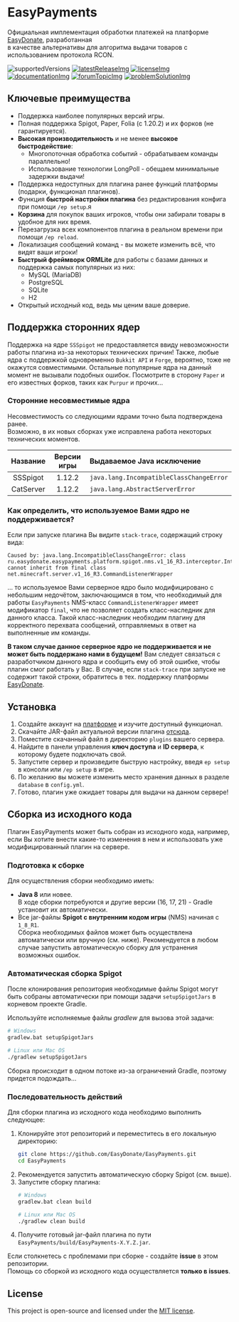 [platformSite]: https://easydonate.ru/

[supportedVersions]: https://img.shields.io/badge/%D0%B2%D0%B5%D1%80%D1%81%D0%B8%D1%8F%20%D0%B8%D0%B3%D1%80%D1%8B-1.8.X%20--%201.21.X-3BAF18?style=for-the-badge

[latestReleaseImg]: https://img.shields.io/github/v/release/EasyDonate/EasyPayments?color=3BAF18&label=%D0%B2%D0%B5%D1%80%D1%81%D0%B8%D1%8F%20%D0%BF%D0%BB%D0%B0%D0%B3%D0%B8%D0%BD%D0%B0&logo=github&sort=semver&style=for-the-badge
[latestRelease]: https://github.com/EasyDonate/EasyPayments/releases/latest

[licenseImg]: https://img.shields.io/github/license/EasyDonate/EasyPayments?label=%D0%BB%D0%B8%D1%86%D0%B5%D0%BD%D0%B7%D0%B8%D1%8F&color=3BAF18&style=for-the-badge
[license]: https://github.com/EasyDonate/EasyPayments/blob/main/LICENSE

[documentationImg]: https://img.shields.io/badge/%D0%B4%D0%BE%D0%BA%D1%83%D0%BC%D0%B5%D0%BD%D1%82%D0%B0%D1%86%D0%B8%D1%8F-gitbook-3BAF18?style=for-the-badge
[documentation]: https://easypayments.easydonate.ru/

[forumTopicImg]: https://img.shields.io/badge/%D1%82%D0%B5%D0%BC%D0%B0%20%D0%BD%D0%B0%20%D1%84%D0%BE%D1%80%D1%83%D0%BC%D0%B5-easydonate-3BAF18?style=for-the-badge
[forumTopic]: https://forum.easydonate.ru/d/117-mc-easypayments-alternativnyy-sposob-vydachi-tovarov

[problemSolutionImg]: https://img.shields.io/badge/%D1%80%D0%B5%D1%88%D0%B5%D0%BD%D0%B8%D0%B5-%D0%BF%D1%80%D0%BE%D0%B1%D0%BB%D0%B5%D0%BC-3BAF18?style=for-the-badge
[problemSolution]: https://forum.easydonate.ru/d/117-mc-easypayments-alternativnyy-sposob-vydachi-tovarov/6

# EasyPayments
Официальная имплементация обработки платежей на платформе [EasyDonate][platformSite], разработанная<br>
в качестве альтернативы для алгоритма выдачи товаров с использованием протокола RCON.

![supportedVersions] [![latestReleaseImg]][latestRelease] [![licenseImg]][license]<br>
[![documentationImg]][documentation] [![forumTopicImg]][forumTopic] [![problemSolutionImg]][problemSolution]

## Ключевые преимущества
- Поддержка наиболее популярных версий игры.
- Полная поддержка Spigot, Paper, Folia (с 1.20.2) и их форков (не гарантируется).
- **Высокая производительность** и не менее **высокое быстродействие**:
  - Многопоточная обработка событий - обрабатываем команды параллельно!
  - Использование технологии LongPoll - обещаем минимальные задержки выдачи!
- Поддержка недоступных для плагина ранее функций платформы (подарки, функционал плагинов).
- Функция **быстрой настройки плагина** без редактирования конфига при помощи `/ep setup`.я
- **Корзина** для покупок ваших игроков, чтобы они забирали товары в удобное для них время.
- Перезагрузка всех компонентов плагина в реальном времени при помощи `/ep reload`.
- Локализация сообщений команд - вы можете изменить всё, что видят ваши игроки!
- **Быстрый фреймворк ORMLite** для работы с базами данных и поддержка самых популярных из них:
  - MySQL (MariaDB)
  - PostgreSQL
  - SQLite
  - H2
- Открытый исходный код, ведь мы ценим ваше доверие.

## Поддержка сторонних ядер
Поддержка на ядре `SSSpigot` не предоставляется ввиду невозможности работы плагина из-за некоторых технических причин! 
Также, любые ядра с поддержкой одновременно `Bukkit API` и `Forge`, вероятно, тоже не окажутся совместимыми. 
Остальные популярные ядра на данный момент не вызывали подобных ошибок. 
Посмотрите в сторону `Paper` и его известных форков, таких как `Purpur` и прочих...

### Сторонние несовместимые ядра
Несовместимость со следующими ядрами точно была подтверждена ранее.<br>
Возможно, в их новых сборках уже исправлена работа некоторых технических моментов.

| Название  | Версии игры | Выдаваемое Java исключение               |
|:---------:|:-----------:|:-----------------------------------------|
| SSSpigot  |   1.12.2    | `java.lang.IncompatibleClassChangeError` |
| CatServer |   1.12.2    | `java.lang.AbstractServerError`          |

### Как определить, что используемое Вами ядро не поддерживается?
Если при запуске плагина Вы видите `stack-trace`, содержащий строку вида:
```
Caused by: java.lang.IncompatibleClassChangeError: class 
ru.easydonate.easypayments.platform.spigot.nms.v1_16_R3.interceptor.InterceptedCommandListenerWrapper 
cannot inherit from final class net.minecraft.server.v1_16_R3.CommandListenerWrapper
```
... то используемое Вами серверное ядро было модифицировано с небольшим недочётом, заключающимся в том,
что необходимый для работы `EasyPayments` NMS-класс `CommandListenerWrapper` имеет модификатор `final`,
что не позволяет создать класс-наследник для данного класса. Такой класс-наследник необходим плагину
для корректного перехвата сообщений, отправляемых в ответ на выполненные им команды.

**В таком случае данное серверное ядро не поддерживается и не может быть поддержано нами в будущем!** 
Вам следует связаться с разработчиком данного ядра и сообщить ему об этой ошибке, чтобы плагин смог работать у Вас. 
В случае, если `stack-trace` при запуске не содержит такой строки, обратитесь в тех. поддержку платформы [EasyDonate](https://easydonate.ru).

## Установка
1. Создайте аккаунт на [платформе][platformSite] и изучите доступный функционал.
2. Скачайте JAR-файл актуальной версии плагина [отсюда][latestRelease].
3. Поместите скачанный файл в директорию `plugins` вашего сервера.
4. Найдите в панели управления **ключ доступа** и **ID сервера**, к которому будете подключать свой.
5. Запустите сервер и произведите быструю настройку, введя `ep setup` в консоли или `/ep setup` в игре.
6. По желанию вы можете изменить место хранения данных в разделе `database` в `config.yml`.
7. Готово, плагин уже ожидает товары для выдачи на данном сервере!

## Сборка из исходного кода
Плагин EasyPayments может быть собран из исходного кода, например, если Вы хотите внести какие-то изменения
в нем и использовать уже модифицированный плагин на сервере.

### Подготовка к сборке
Для осуществления сборки необходимо иметь:
- **Java 8** или новее.<br>
  В ходе сборки потребуются и другие версии (16, 17, 21) - Gradle установит их автоматически.
- Все jar-файлы **Spigot с внутренним кодом игры** (NMS) начиная с `1_8_R1`.<br>
  Сборка необходимых файлов может быть осуществлена автоматически или вручную (см. ниже).
  Рекомендуется в любом случае запустить автоматическую сборку для устранения возможных ошибок.

### Автоматическая сборка Spigot
После клонирования репозитория необходимые файлы Spigot могут быть собраны автоматически
при помощи задачи `setupSpigotJars` в корневом проекте Gradle.

Используйте исполняемые файлы _gradlew_ для вызова этой задачи:
```bash
# Windows
gradlew.bat setupSpigotJars

# Linux или Mac OS
./gradlew setupSpigotJars
```
Сборка происходит в одном потоке из-за ограничений Gradle, поэтому придется подождать...

### Последовательность действий
Для сборки плагина из исходного кода необходимо выполнить следующее:
1. Клонируйте этот репозиторий и переместитесь в его локальную директорию:
   ```bash
   git clone https://github.com/EasyDonate/EasyPayments.git
   cd EasyPayments
   ```
2. Рекомендуется запустить автоматическую сборку Spigot (см. выше).
3. Запустите сборку плагина:
   ```bash
   # Windows
   gradlew.bat clean build

   # Linux или Mac OS
   ./gradlew clean build
   ```
4. Получите готовый jar-файл плагина по пути `EasyPayments/build/EasyPayments-X.Y.Z.jar`.

Если столкнетесь с проблемами при сборке - создайте **issue** в этом репозитории.<br>
Помощь со сборкой из исходного кода осуществляется **только в issues**.

## License
This project is open-source and licensed under the [MIT license][license].
